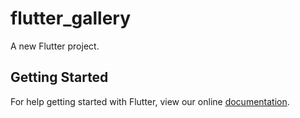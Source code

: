 # flutter_gallery

A new Flutter project.

## Getting Started

For help getting started with Flutter, view our online
[documentation](https://flutter.io/).
